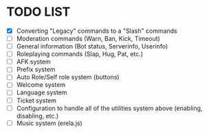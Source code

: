 # TODO LIST

- [x] Converting "Legacy" commands to a "Slash" commands
- [ ] Moderation commands (Warn, Ban, Kick, Timeout)
- [ ] General information (Bot status, Serverinfo, Userinfo)
- [ ] Roleplaying commands (Slap, Hug, Pat, etc.)
- [ ] AFK system
- [ ] Prefix system
- [ ] Auto Role/Self role system (buttons)
- [ ] Welcome system
- [ ] Language system
- [ ] Ticket system
- [ ] Configuration to handle all of the utilities system above (enabling, disabling, etc.)
- [ ] Music system (erela.js)
